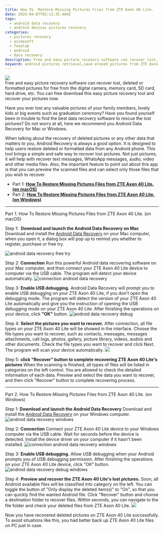 ```yaml
---
title: How To  Restore Missing Pictures Files from ZTE Axon 40 Lite.
date: 2024-04-07T02:11:35.404Z
tags: 
  - android data recovery
  - android devices pictures recovery
categories: 
  - pictures recovery
  - aiseesoft
  - fonelab
  - android
  - data recovery
description: Free and easy picture recovery software can recover lost, deleted or formatted pictures for free from the digital camera, memory card, SD card, hard drive, etc. You can free download this easy picture recovery tool and recover your pictures now.
keyword: android pictures retrieval,save erased pictures from ZTE Axon 40 Lite,unerase pictures,ZTE Axon 40 Lite pictures recovery,restore deleted pictures on ZTE Axon 40 Lite,retrieve wiped pictures ZTE Axon 40 Lite,ZTE Axon 40 Lite retrieve deleted pictures,deletes pictures of ZTE Axon 40 Lite,how can i get pictures back on ZTE Axon 40 Lite,how to get the pictures back on ZTE Axon 40 Lite,how to retrieve pictures from ZTE Axon 40 Lite,how can i find my deleted pictures ZTE Axon 40 Lite
---
```


<img src="https://img0mobiles.techidaily.com/images/best-assets/devices/zte/zte-axon-40-lite/4.jpg" class="atpl-imgstyle"  />

<div class="atpl-content atpl-for-fonelab-android recover-pictures">

<div class="atpl-post-description-part-1">
Free and easy picture recovery software can recover lost, deleted or formatted pictures for free from the digital camera, memory card, SD card, hard drive, etc. You can free download this easy picture recovery tool and recover your pictures now.
</div>

<div class="atpl-post-description-part-2">
<div class="tpl-content-sub-paragraph-content">
  <p>
    Have you ever lost any valuable pictures of your family members, lovely kids or big events such as graduation ceremony? Have you found yourself been in trouble to find the best data recovery software to rescue the lost pictures? Do not worry at all, here we recommend you Android Data Recovery for Mac or Windows.
  </p>
</div>
</div>

<div class="atpl-post-description-part-3">
<div class="tpl-content-sub-paragraph-content">
  <p>
    When talking about the recovery of deleted pictures or any other data that matters to you, Android Recovery is always a good option. It is designed to help users restore deleted or formatted data from any Android phone. This tool brings a simple and safe way to recover lost pictures. Not just pictures, it will help with recover text messages, WhatsApp messages, audio, video and other media files. Also, the important feature to point out about this app is that you can preview the scanned files and can select only those files that you wish to recover.
  </p>
</div>
</div>

<ul>
  <li>Part 1: <strong><a href="#p1"> How To  Restore Missing Pictures Files from ZTE Axon 40 Lite.  (on macOS)</a></strong></li>
  <li>Part 2: <strong><a href="#p2"> How To  Restore Missing Pictures Files from ZTE Axon 40 Lite.  (on Windows)</a></strong></li>
</ul>



<!-- Part 1 -->
<a id="p1" name="p1" ></a><hr>

<div>
  <span class="atpl-step-part-style">Part 1. How To  Restore Missing Pictures Files from ZTE Axon 40 Lite. (on macOS)</span>
</div>  

<span class="atpl-stepstyle-a"><span>Step 1: </span></span> <strong>Download and launch the Android Data Recovery on Mac</strong>
Download and install the <a href="https://tools.techidaily.com/aiseesoft-android-data-recovery/" >Android Data Recovery</a> on your Mac computer, when you open it, a dialog box will pop up to remind you whether to register, purchase or free try.

<img src="https://tools.techidaily.com/images/apps/aiseesoft/android-data-recovery/mac-free-try.png" class="atpl-imgstyle" alt="android data recovery free try" />

<span class="atpl-stepstyle-a"><span>Step 2: </span></span> <strong>Connection</strong>
Run this powerful Android data recovering software on your Mac computer, and then connect your ZTE Axon 40 Lite device to computer via the USB cable. The program will detect your device automatically.
<img src="https://tools.techidaily.com/images/apps/aiseesoft/android-data-recovery/mac-connection-interface.jpg" class="atpl-imgstyle" alt="connection android data recovery" />

<span class="atpl-stepstyle-a"><span>Step 3: </span></span> <strong>Enable USB debugging.</strong>
Android Data Recovery will prompt you to enable USB debugging on your ZTE Axon 40 Lite, if you don't open the debugging mode. The program will detect the version of your ZTE Axon 40 Lite automatically and give you the instruction of opening the USB debugging mode on your ZTE Axon 40 Lite. After finishing the operations on your device, click <strong>"OK"</strong> button.
<img src="https://tools.techidaily.com/images/apps/aiseesoft/android-data-recovery/mac-android-usb-debug.jpg"  class="atpl-imgstyle" alt="android data recovery debug" />

<span class="atpl-stepstyle-a"><span>Step 4: </span></span> <strong>Select the pictures you want to recover.</strong>
After connection, all file types on your ZTE Axon 40 Lite will be showed in the interface. Choose the file types you want to recover, such as contacts, messages, messages attachments, call logs, photos, gallery, picture library, videos, audios and other documents. Check the file types you want to recover and click Next. The program will scan your device automatically.
<img src="https://tools.techidaily.com/images/apps/aiseesoft/android-data-recovery/mac-choose-type-photos.jpg" class="atpl-imgstyle"  />

<span class="atpl-stepstyle-a"><span>Step 5: </span></span> <strong>click "Recover" button to  complete recovering ZTE Axon 40 Lite's pictures</strong>
When the scanning is finished, all types of files will be listed in categories on the left control. You are allowed to check the detailed information of each data. Preview and select the data you want to recover, and then click "Recover" button to complete recovering process.


<a id="p2" name="p2"></a><hr>

<!-- Part 2 -->
<div>
  <span class="atpl-step-part-style">Part 2. How To  Restore Missing Pictures Files from ZTE Axon 40 Lite. (on Windows)</span>
</div>

<span class="atpl-stepstyle-a"><span>Step 1: </span></span> <strong>Download and launch the Android Data Recovery</strong>
Download and install the <a href="https://tools.techidaily.com/aiseesoft-android-data-recovery/" >Android Data Recovery</a> on your Windows computer.
<img src="https://tools.techidaily.com/images/apps/aiseesoft/android-data-recovery/win-start-interface.png"  class="atpl-imgstyle" alt="android data recovery windows" />

<span class="atpl-stepstyle-a"><span>Step 2: </span></span> <strong>Connection</strong>
Connect your ZTE Axon 40 Lite device to your Windows computer via the USB cable. Wait for seconds before the device is detected. Install the device driver on your computer if it hasn't been installed.
<img src="https://tools.techidaily.com/images/apps/aiseesoft/android-data-recovery/win-connection-interface.png" class="atpl-imgstyle" alt="connection android data recovery windows" />

<span class="atpl-stepstyle-a"><span>Step 3: </span></span> <strong>Enable USB debugging.</strong>
Allow USB debugging when your Android prompts you of USB debugging permission. After finishing the operations on your ZTE Axon 40 Lite device, click "OK" button.
<img src="https://tools.techidaily.com/images/apps/aiseesoft/android-data-recovery/win-android-usb-debug.png" class="atpl-imgstyle" alt="android data recovery debug windows" />

<span class="atpl-stepstyle-a"><span>Step 4: </span></span> <strong>Preview and recover the ZTE Axon 40 Lite's lost pictures.</strong>
Soon, all Android available files will be classified into category on the left. You can toggle the button of "Only display the deleted item(s)" to "On", so that you can quickly find the wanted Android file. Click "Recover" button and choose a destination folder to recover files. Within seconds, you can navigate to the file folder and check your deleted files from ZTE Axon 40 Lite.
<img src="https://tools.techidaily.com/images/apps/aiseesoft/android-data-recovery/win-recover-photos.png" class="atpl-imgstyle"  />

<div class="atpl-post-description-part-4">
<div class="tpl-content-sub-paragraph-normal">
    <p>
        Now you have recovered deleted pictures on ZTE Axon 40 Lite successfully. To avoid situations like this, you had better back up ZTE Axon 40 Lite files on PC just in case.
    </p>
</div>
</div>

<ins class="adsbygoogle"
     style="display:block"
     data-ad-client="ca-pub-7571918770474297"
     data-ad-slot="8358498916"
     data-ad-format="auto"
     data-full-width-responsive="true"></ins>



</div>
<ins class="adsbygoogle"
    style="display:block"
    data-ad-format="autorelaxed"
    data-ad-client="ca-pub-7571918770474297"
    data-ad-slot="1223367746"></ins>



